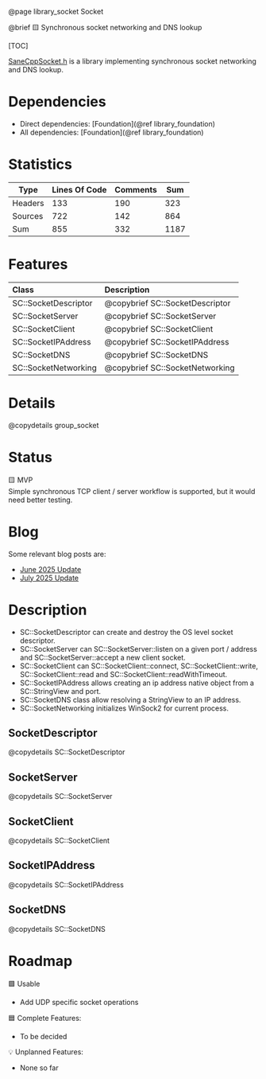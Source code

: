 @page library_socket Socket

@brief 🟨 Synchronous socket networking and DNS lookup

[TOC]

[SaneCppSocket.h](https://github.com/Pagghiu/SaneCppLibraries/releases/latest/download/SaneCppSocket.h) is a library implementing synchronous socket networking and DNS lookup.

# Dependencies
- Direct dependencies: [Foundation](@ref library_foundation)
- All dependencies: [Foundation](@ref library_foundation)

# Statistics
| Type      | Lines Of Code | Comments  | Sum   |
|-----------|---------------|-----------|-------|
| Headers   | 133			| 190		| 323	|
| Sources   | 722			| 142		| 864	|
| Sum       | 855			| 332		| 1187	|

# Features
| Class                     | Description
|:--------------------------|:----------------------------------|
| SC::SocketDescriptor      | @copybrief SC::SocketDescriptor   |
| SC::SocketServer          | @copybrief SC::SocketServer       |
| SC::SocketClient          | @copybrief SC::SocketClient       |
| SC::SocketIPAddress       | @copybrief SC::SocketIPAddress    |
| SC::SocketDNS             | @copybrief SC::SocketDNS          |
| SC::SocketNetworking      | @copybrief SC::SocketNetworking   |

# Details

@copydetails group_socket

# Status

🟨 MVP  
Simple synchronous TCP client / server workflow is supported, but it would need better testing.  

# Blog

Some relevant blog posts are:

- [June 2025 Update](https://pagghiu.github.io/site/blog/2025-06-30-SaneCppLibrariesUpdate.html)
- [July 2025 Update](https://pagghiu.github.io/site/blog/2025-07-31-SaneCppLibrariesUpdate.html)

# Description
- SC::SocketDescriptor can create and destroy the OS level socket descriptor.
- SC::SocketServer can SC::SocketServer::listen on a given port / address and SC::SocketServer::accept a new client socket.
- SC::SocketClient can SC::SocketClient::connect, SC::SocketClient::write, SC::SocketClient::read and SC::SocketClient::readWithTimeout.
- SC::SocketIPAddress allows creating an ip address native object from a SC::StringView and port.
- SC::SocketDNS class allow resolving a StringView to an IP address.
- SC::SocketNetworking initializes WinSock2 for current process.

## SocketDescriptor

@copydetails SC::SocketDescriptor 

## SocketServer

@copydetails SC::SocketServer 

## SocketClient

@copydetails SC::SocketClient 

## SocketIPAddress

@copydetails SC::SocketIPAddress 

## SocketDNS

@copydetails SC::SocketDNS

# Roadmap

🟩 Usable
- Add UDP specific socket operations

🟦 Complete Features:
- To be decided

💡 Unplanned Features:
- None so far
